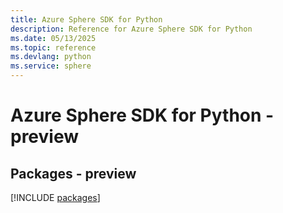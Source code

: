 ```yaml
---
title: Azure Sphere SDK for Python
description: Reference for Azure Sphere SDK for Python
ms.date: 05/13/2025
ms.topic: reference
ms.devlang: python
ms.service: sphere
---
```

# Azure Sphere SDK for Python - preview
## Packages - preview
[!INCLUDE [packages](sphere-index.md)]